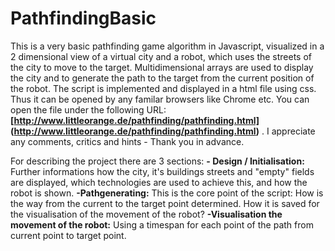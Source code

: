# PathfindingBasic
This is a very basic pathfinding game algorithm in Javascript, visualized in a 2 dimensional view of a virtual city and a robot, which uses the streets of the city to move to the target. Multidimensional arrays are used to display the city and to generate the path to the target from the current position of the robot. The script is implemented and displayed in a html file using css. Thus it can be opened by any familar browsers like Chrome etc. You can open the file under the following URL:__[http://www.littleorange.de/pathfinding/pathfinding.html] (http://www.littleorange.de/pathfinding/pathfinding.html)__ . I appreciate any comments, critics and hints - Thank you in advance. 

For describing the project there are 3 sections:
__- Design / Initialisation:__ Further informations how the city, it's buildings streets and "empty" fields are displayed, which technologies are used to achieve this, and how the robot is shown.
__-Pathgenerating:__ This is the core point of the script: How is the way from the current to the target point determined. How it is saved for the visualisation of the movement of the robot?
__-Visualisation the movement of the robot:__ Using a timespan for each point of the path from current point to target point.

